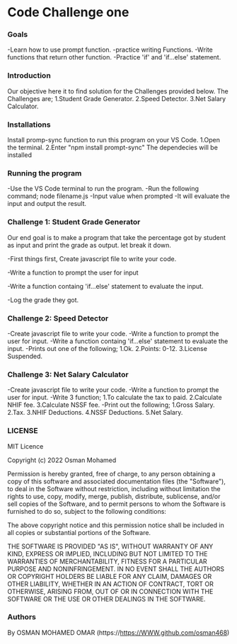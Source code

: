 # Code Challenge one 
### Goals
-Learn how to use prompt function. -practice writing Functions. -Write functions that return other function. -Practice 'if' and 'if...else' statement.

### Introduction
Our objective here it to find solution for the Challenges provided below. The Challenges are; 1.Student Grade Generator. 2.Speed Detector. 3.Net Salary Calculator.

### Installations
Install promp-sync function to run this program on your VS Code. 1.Open the terminal. 2.Enter "npm install prompt-sync" The dependecies will be installed

### Running the program
-Use the VS Code terminal to run the program. -Run the following command; node filename.js -Input value when prompted -It will evaluate the input and output the result.

### Challenge 1: Student Grade Generator
Our end goal is to make a program that take the percentage got by student as input and print the grade as output. let break it down.

-First things first, Create javascript file to write
your code.

-Write a function to prompt the user for input

-Write a function containg 'if...else' statement to evaluate the input.

-Log the grade they got.

### Challenge 2: Speed Detector
-Create javascript file to write your code. -Write a function to prompt the user for input. -Write a function containg 'if...else' statement to evaluate the input. -Prints out one of the following; 1.Ok. 2.Points: 0-12. 3.License Suspended.

### Challenge 3: Net Salary Calculator
-Create javascript file to write your code. -Write a function to prompt the user for input. -Write 3 function; 1.To calculate the tax to paid. 2.Calculate NHIF fee. 3.Calculate NSSF fee. -Print out the following; 1.Gross Salary. 2.Tax. 3.NHIF Deductions. 4.NSSF Deductions. 5.Net Salary.

### LICENSE
  MIT Licence

  Copyright (c) 2022 Osman Mohamed

  Permission is hereby granted, free of charge, to any person obtaining a copy
  of this software and associated documentation files (the "Software"), to deal
  in the Software without restriction, including without limitation the rights
  to use, copy, modify, merge, publish, distribute, sublicense, and/or sell
  copies of the Software, and to permit persons to whom the Software is
  furnished to do so, subject to the following conditions:

  The above copyright notice and this permission notice shall be included in all
  copies or substantial portions of the Software.

  THE SOFTWARE IS PROVIDED "AS IS", WITHOUT WARRANTY OF ANY KIND, EXPRESS OR
  IMPLIED, INCLUDING BUT NOT LIMITED TO THE WARRANTIES OF MERCHANTABILITY,
  FITNESS FOR A PARTICULAR PURPOSE AND NONINFRINGEMENT. IN NO EVENT SHALL THE
  AUTHORS OR COPYRIGHT HOLDERS BE LIABLE FOR ANY CLAIM, DAMAGES OR OTHER
  LIABILITY, WHETHER IN AN ACTION OF CONTRACT, TORT OR OTHERWISE, ARISING FROM,
  OUT OF OR IN CONNECTION WITH THE SOFTWARE OR THE USE OR OTHER DEALINGS IN THE
  SOFTWARE.

### Authors
By OSMAN MOHAMED OMAR (https://https://WWW.github.com/osman468)